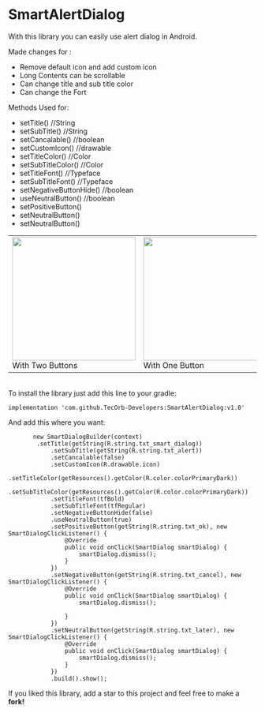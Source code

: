 # SmartAlertDialog 
With this library you can easily use alert dialog in Android.<br>

Made changes for : 
- Remove default icon and add custom icon 
- Long Contents can be scrollable
- Can change title and sub title color
- Can change the Fort

Methods Used for:
- setTitle()              //String 
- setSubTitle()           //String
- setCancalable()         //boolean
- setCustomIcon()         //drawable 
- setTitleColor()         //Color
- setSubTitleColor()      //Color
- setTitleFont()          //Typeface
- setSubTitleFont()       //Typeface
- setNegativeButtonHide() //boolean 
- useNeutralButton()      //boolean 
- setPositiveButton()     
- setNeutralButton()
- setNeutralButton()


<table>
<tr>
<td><img src="http://res.cloudinary.com/duyx74vfd/image/upload/v1528460761/1528459502779_vuomau.jpg" width=250><br>With Two Buttons</td>
<td><img src="http://res.cloudinary.com/duyx74vfd/image/upload/v1528460761/1528459502635_ojwj6u.jpg" width=250><br>With One Button</td>
</tr>
</table>
<br>
To install the library just add this line to your gradle:
	
	implementation 'com.github.TecOrb-Developers:SmartAlertDialog:v1.0'
	
And add this where you want:

           new SmartDialogBuilder(context)
	        .setTitle(getString(R.string.txt_smart_dialog))
                .setSubTitle(getString(R.string.txt_alert))
                .setCancalable(false)
                .setCustomIcon(R.drawable.icon)
                .setTitleColor(getResources().getColor(R.color.colorPrimaryDark))
                .setSubTitleColor(getResources().getColor(R.color.colorPrimaryDark))
                .setTitleFont(tfBold)
                .setSubTitleFont(tfRegular)
                .setNegativeButtonHide(false)
                .useNeutralButton(true)
                .setPositiveButton(getString(R.string.txt_ok), new SmartDialogClickListener() {
                    @Override
                    public void onClick(SmartDialog smartDialog) {
                        smartDialog.dismiss();
                    }
                })
                .setNegativeButton(getString(R.string.txt_cancel), new SmartDialogClickListener() {
                    @Override
                    public void onClick(SmartDialog smartDialog) {
                        smartDialog.dismiss();

                    }
                })
                .setNeutralButton(getString(R.string.txt_later), new SmartDialogClickListener() {
                    @Override
                    public void onClick(SmartDialog smartDialog) {
                        smartDialog.dismiss();
                    }
                })
                .build().show();
	
	
If you liked this library, add a star to this project and feel free to make a <b>fork!</b><br>
<br><br>
